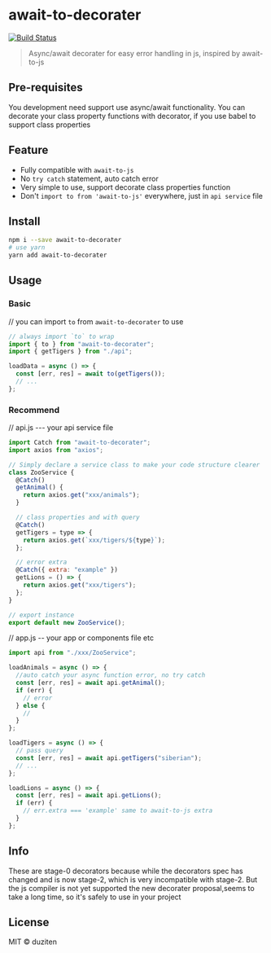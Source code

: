 # await-to-decorater

[![Build Status](https://travis-ci.com/duziten/await-to-decorater.svg?branch=master)](https://travis-ci.com/duziten/await-to-decorater)

> Async/await decorater for easy error handling in js, inspired by await-to-js

## Pre-requisites

You development need support use async/await functionality.
You can decorate your class property functions with decorator, if you use babel to support class properties

## Feature

- Fully compatible with `await-to-js`
- No `try catch` statement, auto catch error
- Very simple to use, support decorate class properties function
- Don't `import to from 'await-to-js'` everywhere, just in `api service` file

## Install

```sh
npm i --save await-to-decorater
# use yarn
yarn add await-to-decorater
```

## Usage

### Basic

// you can import `to` from `await-to-decorater` to use

```js
// always import `to` to wrap
import { to } from "await-to-decorater";
import { getTigers } from "./api";

loadData = async () => {
  const [err, res] = await to(getTigers());
  // ...
};
```

### Recommend

// api.js --- your api service file

```js
import Catch from "await-to-decorater";
import axios from "axios";

// Simply declare a service class to make your code structure clearer
class ZooService {
  @Catch()
  getAnimal() {
    return axios.get("xxx/animals");
  }

  // class properties and with query
  @Catch()
  getTigers = type => {
    return axios.get(`xxx/tigers/${type}`);
  };

  // error extra
  @Catch({ extra: "example" })
  getLions = () => {
    return axios.get("xxx/tigers");
  };
}

// export instance
export default new ZooService();
```

// app.js -- your app or components file etc

```js
import api from "./xxx/ZooService";

loadAnimals = async () => {
  //auto catch your async function error, no try catch
  const [err, res] = await api.getAnimal();
  if (err) {
    // error
  } else {
    //
  }
};

loadTigers = async () => {
  // pass query
  const [err, res] = await api.getTigers("siberian");
  // ...
};

loadLions = async () => {
  const [err, res] = await api.getLions();
  if (err) {
    // err.extra === 'example' same to await-to-js extra
  }
};
```

## Info

These are stage-0 decorators because while the decorators spec has changed and is now stage-2, which is very incompatible with stage-2.
But the js compiler is not yet supported the new decorater proposal,seems to take a long time, so it's safely to use in your project

## License

MIT © duziten

